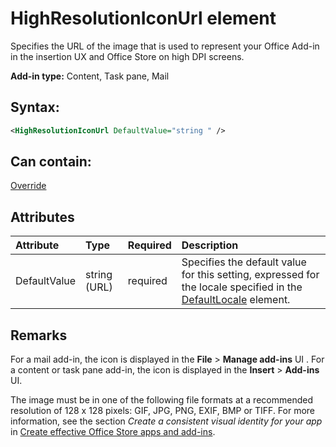 
# HighResolutionIconUrl element
Specifies the URL of the image that is used to represent your Office Add-in in the insertion UX and Office Store on high DPI screens.

 **Add-in type:** Content, Task pane, Mail


## Syntax:


```XML
<HighResolutionIconUrl DefaultValue="string " />
```


## Can contain:

[Override](../reference/manifest/override-element.md)


## Attributes



|**Attribute**|**Type**|**Required**|**Description**|
|:-----|:-----|:-----|:-----|
|DefaultValue|string (URL)|required|Specifies the default value for this setting, expressed for the locale specified in the [DefaultLocale](../reference/manifest/defaultlocale-element.md) element.|

## Remarks

For a mail add-in, the icon is displayed in the  **File** > **Manage add-ins** UI . For a content or task pane add-in, the icon is displayed in the **Insert** > **Add-ins** UI.

The image must be in one of the following file formats at a recommended resolution of 128 x 128 pixels: GIF, JPG, PNG, EXIF, BMP or TIFF. For more information, see the section  _Create a consistent visual identity for your app_ in [Create effective Office Store apps and add-ins](http://msdn.microsoft.com/library/c66a6e6b-2e96-458f-8f8c-2a499fe942c9%28Office.15%29.aspx).


